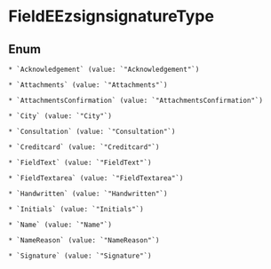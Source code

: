 
# FieldEEzsignsignatureType

## Enum


    * `Acknowledgement` (value: `"Acknowledgement"`)

    * `Attachments` (value: `"Attachments"`)

    * `AttachmentsConfirmation` (value: `"AttachmentsConfirmation"`)

    * `City` (value: `"City"`)

    * `Consultation` (value: `"Consultation"`)

    * `Creditcard` (value: `"Creditcard"`)

    * `FieldText` (value: `"FieldText"`)

    * `FieldTextarea` (value: `"FieldTextarea"`)

    * `Handwritten` (value: `"Handwritten"`)

    * `Initials` (value: `"Initials"`)

    * `Name` (value: `"Name"`)

    * `NameReason` (value: `"NameReason"`)

    * `Signature` (value: `"Signature"`)



